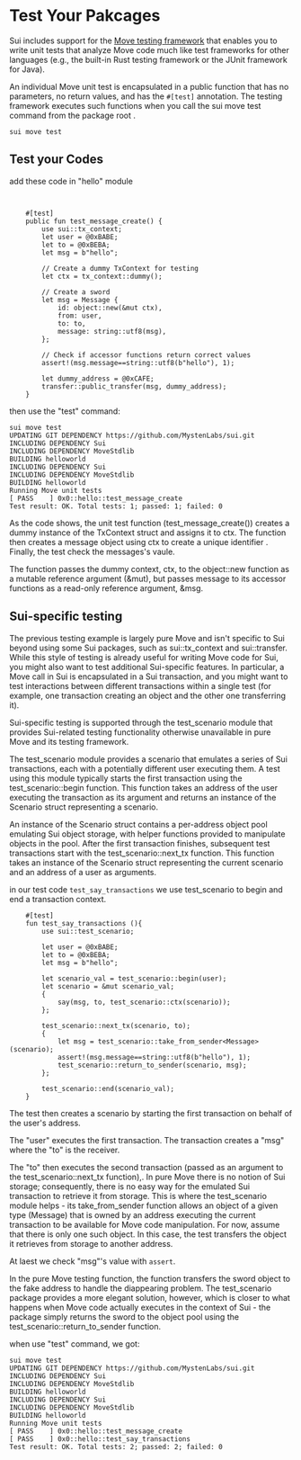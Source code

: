 # Test Your Pakcages

Sui includes support for the [Move testing framework](https://github.com/move-language/move/blob/main/language/documentation/book/src/unit-testing.md) that enables you to write unit tests that analyze Move code much like test frameworks for other languages (e.g., the built-in Rust testing framework or the JUnit framework for Java).

An individual Move unit test is encapsulated in a public function that has no parameters, no return values, and has the `#[test]` annotation. The testing framework executes such functions when you call the sui move test command from the package root .


```
sui move test
```

## Test your Codes

add these code in "hello"  module

```


    #[test]
    public fun test_message_create() {
        use sui::tx_context;
        let user = @0xBABE;
        let to = @0xBEBA;
        let msg = b"hello";

        // Create a dummy TxContext for testing
        let ctx = tx_context::dummy();

        // Create a sword
        let msg = Message {
            id: object::new(&mut ctx),
            from: user,
            to: to,
            message: string::utf8(msg),
        };

        // Check if accessor functions return correct values
        assert!(msg.message==string::utf8(b"hello"), 1);

        let dummy_address = @0xCAFE;
        transfer::public_transfer(msg, dummy_address);
    }

```

then use the "test" command:

```
sui move test
UPDATING GIT DEPENDENCY https://github.com/MystenLabs/sui.git
INCLUDING DEPENDENCY Sui
INCLUDING DEPENDENCY MoveStdlib
BUILDING helloworld
INCLUDING DEPENDENCY Sui
INCLUDING DEPENDENCY MoveStdlib
BUILDING helloworld
Running Move unit tests
[ PASS    ] 0x0::hello::test_message_create
Test result: OK. Total tests: 1; passed: 1; failed: 0
```


As the code shows, the unit test function (test_message_create()) creates a dummy instance of the TxContext struct and assigns it to ctx. The function then creates a message object using ctx to create a unique identifier . Finally, the test check the messages's vaule.

The function passes the dummy context, ctx, to the object::new function as a mutable reference argument (&mut), but passes message to its accessor functions as a read-only reference argument, &msg.

## Sui-specific testing

The previous testing example is largely pure Move and isn't specific to Sui beyond using some Sui packages, such as sui::tx_context and sui::transfer. While this style of testing is already useful for writing Move code for Sui, you might also want to test additional Sui-specific features. In particular, a Move call in Sui is encapsulated in a Sui transaction, and you might want to test interactions between different transactions within a single test (for example, one transaction creating an object and the other one transferring it).

Sui-specific testing is supported through the test_scenario module that provides Sui-related testing functionality otherwise unavailable in pure Move and its testing framework.

The test_scenario module provides a scenario that emulates a series of Sui transactions, each with a potentially different user executing them. A test using this module typically starts the first transaction using the test_scenario::begin function. This function takes an address of the user executing the transaction as its argument and returns an instance of the Scenario struct representing a scenario.

An instance of the Scenario struct contains a per-address object pool emulating Sui object storage, with helper functions provided to manipulate objects in the pool. After the first transaction finishes, subsequent test transactions start with the test_scenario::next_tx function. This function takes an instance of the Scenario struct representing the current scenario and an address of a user as arguments.

in our test code  `test_say_transactions` we use  test_scenario to begin and end a transaction context.

```
    #[test]
    fun test_say_transactions (){
        use sui::test_scenario;

        let user = @0xBABE;
        let to = @0xBEBA;
        let msg = b"hello";

        let scenario_val = test_scenario::begin(user);
        let scenario = &mut scenario_val;
        {
            say(msg, to, test_scenario::ctx(scenario));
        };

        test_scenario::next_tx(scenario, to);
        {
            let msg = test_scenario::take_from_sender<Message>(scenario);
            assert!(msg.message==string::utf8(b"hello"), 1);
            test_scenario::return_to_sender(scenario, msg);
        };

        test_scenario::end(scenario_val);
    }
```

The test then creates a scenario by starting the first transaction on behalf of the user's address.

The "user" executes the first transaction. The transaction creates a "msg" where the "to" is the receiver.

The "to" then executes the second transaction (passed as an argument to the test_scenario::next_tx function),. In pure Move there is no notion of Sui storage; consequently, there is no easy way for the emulated Sui transaction to retrieve it from storage. This is where the test_scenario module helps - its take_from_sender function allows an object of a given type (Message) that is owned by an address executing the current transaction to be available for Move code manipulation. For now, assume that there is only one such object. In this case, the test transfers the object it retrieves from storage to another address.

At laest we check "msg"'s value with `assert`.

In the pure Move testing function, the function transfers the sword object to the fake address to handle the diappearing problem. The test_scenario package provides a more elegant solution, however, which is closer to what happens when Move code actually executes in the context of Sui - the package simply returns the sword to the object pool using the test_scenario::return_to_sender function.

when use "test" command, we got:

```
sui move test
UPDATING GIT DEPENDENCY https://github.com/MystenLabs/sui.git
INCLUDING DEPENDENCY Sui
INCLUDING DEPENDENCY MoveStdlib
BUILDING helloworld
INCLUDING DEPENDENCY Sui
INCLUDING DEPENDENCY MoveStdlib
BUILDING helloworld
Running Move unit tests
[ PASS    ] 0x0::hello::test_message_create
[ PASS    ] 0x0::hello::test_say_transactions
Test result: OK. Total tests: 2; passed: 2; failed: 0
```